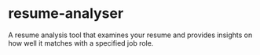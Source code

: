 # resume-analyser
A resume analysis tool that examines your resume and provides insights on how well it matches with a specified job role.
